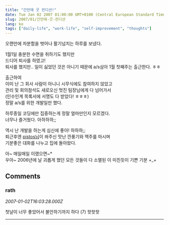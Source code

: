 ```yaml
---
title: "간만에 굿 컨디션!"
date: Tue Jan 02 2007 01:00:00 GMT+0100 (Central European Standard Time)
slug: 2007/01/간만에-굿-컨디션
lang: ko
tags: ["daily-life", "work-life", "self-improvement", "thoughts"]
---
```


오랜만에 차분함을 벗어나 활기넘치는 하루를 보냈다.

1월1일 충분한 수면을 취하기도 했지만  
드디어 퇴사를 하였고!  
퇴사를 했지만.. 일이 싫었던 것은 아니기 때문에 a/s삼아 1월 첫째주는 출근한다. ㅎㅎ

출근하여  
이미 난 그 회사 사람이 아니니 시무식에도 참여하지 않았고  
관리 및 회의참석도 새로오신 멋진 팀장님에게 다 넘어가서   
(인수인계 목록서에 서명도 다 받았다! ㅎㅎㅎ)  
정말 a/s를 위한 개발일만 했다.  

하루종일 코딩에만 집중하는게 정말 얼마만인지 모르겠다.  
너무나 즐거웠다. 아하하하;;

역시 난 개발을 하는게 심신에 좋아! 하하하;;  
퇴근후엔 [pistos님](http://blog.naver.com/pistos2)이 쏴주신 맛난 깐풍기와 맥주를 마시며   
기분좋은 대화를 나누고 집에 돌아왔다.

아~ 매일매일 이랬으면~*  
우아~ 2006년에 날 괴롭게 했던 모든 것들이 다 소멸된 이 미친듯이 기쁜 기분 +_+

## Comments

### rath
*2007-01-02T16:03:28.000Z*

첫날이 너무 좋았어서 불안하기까지 하다 (7) 핫핫핫

---
